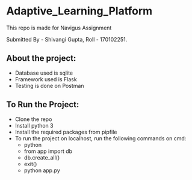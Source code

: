 # Adaptive_Learning_Platform

This repo is made for Navigus Assignment 

Submitted By - Shivangi Gupta, Roll - 170102251.

## About the project:
 - Database used is sqlite
 - Framework used is Flask
 - Testing is done on Postman

## To Run the Project:
 - Clone the repo
 - Install python 3
 - Install the required packages from pipfile
 - To run the project on localhost, run the following commands on cmd:
    - python 
    - from app import db
    - db.create_all()
    - exit()
    - python app.py


